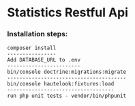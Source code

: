 # Statistics Restful Api


### Installation steps: 
    composer install
    ----------------
    Add DATABASE_URL to .env
    ------------------------
    bin/console doctrine:migrations:migrate
    ---------------------------------------
    bin/console hautelook:fixtures:load
    -----------------------------------
    run php unit tests - vendor/bin/phpunit
    
